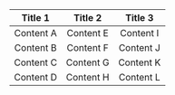 | Title 1 | Title 2 | Title 3 |
| :---: | :---: | :---: |
| Content A | Content E | Content I |
| Content B | Content F | Content J |
| Content C | Content G | Content K |
| Content D | Content H | Content L |
